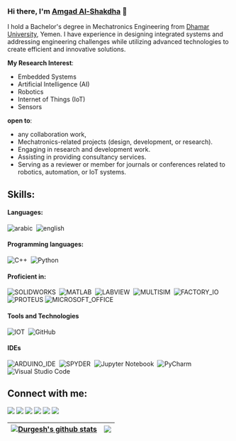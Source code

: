 ### Hi there, I'm [Amgad Al-Shakdha](https://durgeshsamariya.github.io) 👋

I hold a Bachelor's degree in Mechatronics Engineering from [Dhamar University](http://www.tu.edu.ye/), Yemen. I have experience in designing integrated systems and addressing engineering challenges while utilizing advanced technologies to create efficient and innovative solutions.

**My Research Interest**:
- Embedded Systems
- Artificial Intelligence (AI)
- Robotics
- Internet of Things (IoT)
- Sensors

 **open to**:

- any collaboration work,
- Mechatronics-related projects (design, development, or research).  
- Engaging in research and development work.
- Assisting in providing consultancy services.
- Serving as a reviewer or member for journals or conferences related to robotics, automation, or IoT systems.

## Skills:

#### Languages:
![arabic](https://img.shields.io/badge/arabic-ED8B00?style=for-the-badge&logo=arabic&logoColor=white)&nbsp;
![english](https://img.shields.io/badge/english-3776AB?style=for-the-badge&logo=english&logoColor=white)&nbsp;



#### Programming languages:

![C++](https://img.shields.io/badge/C++-ED8B00?style=for-the-badge&logo=C++&logoColor=white)&nbsp;
![Python](https://img.shields.io/badge/Python-3776AB?style=for-the-badge&logo=python&logoColor=white)&nbsp;


#### Proficient in:

![SOLIDWORKS](https://img.shields.io/badge/SOLIDWORKS-FF6F00?style=for-the-badge&logo=SOLIDWORKS&logoColor=white)&nbsp;
![MATLAB](https://img.shields.io/badge/MATLAB-%23F7931E.svg?style=for-the-badge&logo=MATLAB&logoColor=white)&nbsp;
![LABVIEW](https://img.shields.io/badge/LABVIEW-005571?style=for-the-badge&logo=fastapi)&nbsp;
![MULTISIM](https://img.shields.io/badge/MULTISIM-%23013243.svg?style=for-the-badge&logo=MULTISIM&logoColor=white)&nbsp;
![FACTORY_IO](https://img.shields.io/badge/FACTORY_IO-%23150458.svg?style=for-the-badge&logo=FACTORY_IO&logoColor=white)&nbsp;
![PROTEUS](https://img.shields.io/badge/PROTEUS-%233F4F75.svg?style=for-the-badge&logo=PROTEUS&logoColor=white)
![MICROSOFT_OFFICE](https://img.shields.io/badge/MICROSOFT_OFFICE-FF6F00?style=for-the-badge&logo=MICROSOFT_OFFICE&logoColor=white)&nbsp;


#### Tools and Technologies

![IOT](https://img.shields.io/badge/IOT-FCC624?style=for-the-badge&logo=IOT&logoColor=black)&nbsp;
![GitHub](https://img.shields.io/badge/GitHub-E44C30?style=for-the-badge&logo=GitHub&logoColor=white)&nbsp;


#### IDEs

![ARDUINO_IDE](https://img.shields.io/badge/ARDUINO_IDE-FE7A16.svg?style=for-the-badge&logo=ARDUINO_IDE&logoColor=white)&nbsp;
![SPYDER](https://img.shields.io/badge/SPYDER-%2311AB00.svg?style=for-the-badge&logo=SPYDER&logoColor=white)&nbsp;
![Jupyter Notebook](https://img.shields.io/badge/jupyter-%23FA0F00.svg?style=for-the-badge&logo=jupyter&logoColor=white)&nbsp;
![PyCharm](https://img.shields.io/badge/pycharm-143?style=for-the-badge&logo=pycharm&logoColor=black&color=black&labelColor=green)&nbsp;
![Visual Studio Code](https://img.shields.io/badge/Visual%20Studio%20Code-0078d7.svg?style=for-the-badge&logo=visual-studio-code&logoColor=white)&nbsp;

## Connect with me:

<p align = "center">

[<img src="https://img.shields.io/badge/kaggle-%2312100E.svg?&style=for-the-badge&logo=kaggle&logoColor=white&color=black" />](https://www.kaggle.com/themlphdstudent)
[<img src ="https://img.shields.io/badge/website-%23.svg?&style=for-the-badge&logo=www&logoColor=white%22&color=black">](https://durgeshsamariya.github.io)
[<img src="https://img.shields.io/badge/twitter-%231DA1F2.svg?&style=for-the-badge&logo=twitter&logoColor=white&color=black" />](https://twitter.com/themlphdstudent) 
[<img src="https://img.shields.io/badge/linkedin-%2312100E.svg?&style=for-the-badge&logo=linkedin&logoColor=white&color=black" />](https://www.linkedin.com/in/durgeshsamariya/)
[<img src="https://img.shields.io/badge/medium-%2312100E.svg?&style=for-the-badge&logo=medium&logoColor=white&color=black" />](https://medium.com/@themlphdstudent)
[<img src="https://img.shields.io/badge/instagram-%2312100E.svg?&style=for-the-badge&logo=instagram&logoColor=white&color=black" />](https://instagram.com/themlphdstudent)
</p>

| <a href="https://github.com/anuraghazra/github-readme-stats"><img align="center" src="https://github-readme-stats.vercel.app/api?username=durgeshsamariya&show_icons=true&include_all_commits=true&theme=buefy&hide_border=true" alt="Durgesh's github stats" /></a> | <a href="https://github.com/anuraghazra/github-readme-stats"><img align="center" src="https://github-readme-stats.vercel.app/api/top-langs/?username=durgeshsamariya&layout=compact&theme=buefy&hide_border=true" /></a> |
| ------------- | ------------- |

<!-- 
----
[<img src="https://github-profile-trophy.vercel.app/?username=durgeshsamariya&row=2&column=3" />](https://github.com/ryo-ma/github-profile-trophy)
[<img src="https://github-readme-stats.vercel.app/api?username=durgeshsamariya&theme=algolia&count_private=true&include_all_commits=true&show_icons=true" />](https://github.com/anuraghazra/github-readme-stats)
[![GitHub Streak](https://github-readme-streak-stats.herokuapp.com/?user=durgeshsamariya&theme=dark)](https://github.com/DenverCoder1/github-readme-streak-stats)
[![Durgesh's Top Langs](https://github-readme-stats.vercel.app/api/top-langs/?username=themlphdstudent&theme=algolia&hide=Jupyter&layout=compact&show_icons=true)](https://github.com/anuraghazra/github-readme-stats)
 -->

<!--
**themlphdstudent/themlphdstudent** is a ✨ _special_ ✨ repository because its `README.md` (this file) appears on your GitHub profile.

Here are some ideas to get you started:

- 🔭 I’m currently working on ...
- 🌱 I’m currently learning ...
- 👯 I’m looking to collaborate on ...
- 🤔 I’m looking for help with ...
- 💬 Ask me about ...
- 📫 How to reach me: ...
- 😄 Pronouns: ...
- ⚡ Fun fact: ...
-->
